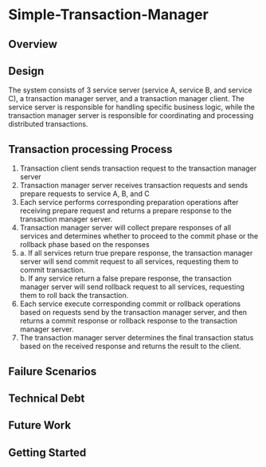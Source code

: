 # Simple-Transaction-Manager
## Overview 

## Design  
The system consists of 3 service server (service A, service B, and service C), a transaction manager server, and a transaction manager client. The service server is responsible for handling specific business logic, while the transaction manager server is responsible for coordinating and processing distributed transactions. 

## Transaction processing Process 
1. Transaction client sends transaction request to the transaction manager server 
2. Transaction manager server receives transaction requests and sends prepare requests to service A, B, and C 
3. Each service performs corresponding preparation operations after receiving prepare request and returns a prepare response to the transaction manager server. 
4. Transaction manager server will collect prepare responses of all services and determines whether to proceed to the commit phase or the rollback phase based on the responses 
5. a. If all services return true prepare response, the transaction manager server will send commit request to all services, requesting them to commit transaction. <br> b. If any service return a false prepare response, the transaction manager server will send rollback request to all services, requesting them to roll back the transaction.
6. Each service execute corresponding commit or rollback operations based on requests send by the transaction manager server, and then returns a commit response or rollback response to the transaction manager server. 
7. The transaction manager server determines the final transaction status based on the received response and returns the result to the client. 

## Failure Scenarios

## Technical Debt

## Future Work

## Getting Started


